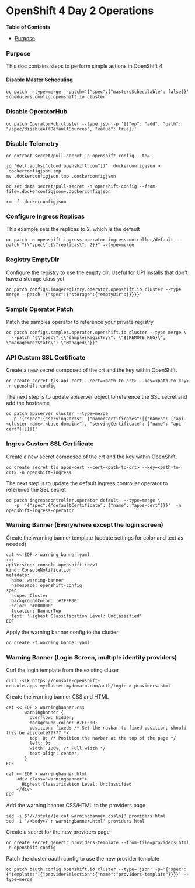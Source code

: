 # OpenShift 4 Day 2 Operations

**Table of Contents**
  - [Purpose](#Purpose)


### Purpose

This doc contains steps to perform simple actions in OpenShift 4

#### Disable Master Scheduling
```
oc patch --type=merge --patch='{"spec":{"mastersSchedulable": false}}' schedulers.config.openshift.io cluster
```

### Disable OperatorHub
```
oc patch OperatorHub cluster --type json -p '[{"op": "add", "path": "/spec/disableAllDefaultSources", "value": true}]'
```

### Disable Telemetry
```
oc extract secret/pull-secret -n openshift-config --to=.

jq 'del(.auths["cloud.openshift.com"])' .dockerconfigjson > .dockerconfigjson.tmp
mv .dockerconfigjson.tmp .dockerconfigjson

oc set data secret/pull-secret -n openshift-config --from-file=.dockerconfigjson=.dockerconfigjson

rm -f .dockerconfigjson
```

### Configure Ingress Replicas

This example sets the replicas to 2, which is the default

```
oc patch -n openshift-ingress-operator ingresscontroller/default --patch "{\"spec\":{\"replicas\": 2}}" --type=merge
```

### Registry EmptyDir

Configure the registry to use the empty dir. Useful for UPI installs that don't have a storage class yet
```
oc patch configs.imageregistry.operator.openshift.io cluster --type merge --patch '{"spec":{"storage":{"emptyDir":{}}}}'
```

### Sample Operator Patch

Patch the samples operator to reference your private registry

```
oc patch configs.samples.operator.openshift.io cluster --type merge \
  --patch "{\"spec\":{\"samplesRegistry\": \"${REMOTE_REG}\", \"managementState\": \"Managed\"}}"
```

### API Custom SSL Certificate

Create a new secret composed of the crt and the key within OpenShift.

```
oc create secret tls api-cert --cert=<path-to-crt> --key=<path-to-key> -n openshift-config
```

The next step is to update apiserver object to reference the SSL secret and add the hostname

```
oc patch apiserver cluster --type=merge 
  -p '{"spec":{"servingCerts": {"namedCertificates":[{"names": ["api.<cluster-name>.<base-domain>"], "servingCertificate": {"name": "api-cert"}}]}}}'
```

### Ingres Custom SSL Certificate

Create a new secret composed of the crt and the key within OpenShift.

```
oc create secret tls apps-cert --cert=<path-to-crt> --key=<path-to-crt> -n openshift-ingress
```

The next step is to update the default ingress controller operator to reference the SSL secret

```
oc patch ingresscontroller.operator default  --type=merge \
   -p  '{"spec":{"defaultCertificate": {"name": "apps-cert"}}}'  -n openshift-ingress-operator
```

### Warning Banner (Everywhere except the login screen)

Create the warning banner template (update settings for color and text as needed)

```
cat << EOF > warning_banner.yaml
---
apiVersion: console.openshift.io/v1
kind: ConsoleNotification
metadata:
  name: warning-banner
  namespace: openshift-config
spec:
  scope: Cluster
  backgroundColor: '#7FFF00'
  color: '#000000'
  location: BannerTop
  text: 'Highest Classification Level: Unclassified'
EOF
```

Apply the warning banner config to the cluster

```
oc create -f warning_banner.yaml
```

### Warning Banner (Login Screen, multiple identity providers)

Curl the login template from the existing cluser

```
curl -sLk https://console-openshift-console.apps.mycluster.mydomain.com/auth/login > providers.html
```

Create the warning banner CSS and HTML

```
cat << EOF > warningbanner.css
      .warningbanner {
         overflow: hidden;
         background-color: #7FFF00;
         position: fixed; /* Set the navbar to fixed position, should this be absolute????? */
         top: 0; /* Position the navbar at the top of the page */
         left: 0;
         width: 100%; /* Full width */
         text-align: center;
       }
EOF

cat << EOF > warningbanner.html
    <div class="warningbanner">
      Highest Classification Level: Unclassified
    </div>
EOF
```

Add the warning banner CSS/HTML to the providers page

```
sed -i $'/\/style/{e cat warningbanner.css\n}' providers.html
sed -i '/<body>/ r warningbanner.html' providers.html
```

Create a secret for the new providers page

```
oc create secret generic providers-template --from-file=providers.html -n openshift-config
```

Patch the cluster oauth config to use the new provider template

```
oc patch oauth.config.openshift.io cluster --type='json' -p='{"spec":{"templates":{"providerSelection":{"name":"providers-template"}}}}' --type=merge
```

